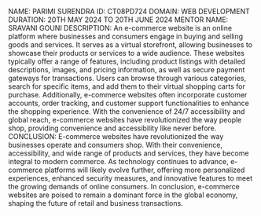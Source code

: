 NAME: PARIMI SURENDRA
ID: CT08PD724
DOMAIN: WEB DEVELOPMENT
DURATION: 20TH MAY 2024 TO 20TH JUNE 2024
MENTOR NAME: SRAVANI GOUNI
DESCRIPTION:
An e-commerce website is an online platform where businesses and consumers engage in buying and selling goods and services. It serves as a virtual storefront, allowing businesses to showcase their products or services to a wide audience. These websites typically offer a range of features, including product listings with detailed descriptions, images, and pricing information, as well as secure payment gateways for transactions. Users can browse through various categories, search for specific items, and add them to their virtual shopping carts for purchase. Additionally, e-commerce websites often incorporate customer accounts, order tracking, and customer support functionalities to enhance the shopping experience. With the convenience of 24/7 accessibility and global reach, e-commerce websites have revolutionized the way people shop, providing convenience and accessibility like never before.
CONCLUSION:
E-commerce websites have revolutionized the way businesses operate and consumers shop. With their convenience, accessibility, and wide range of products and services, they have become integral to modern commerce. As technology continues to advance, e-commerce platforms will likely evolve further, offering more personalized experiences, enhanced security measures, and innovative features to meet the growing demands of online consumers. In conclusion, e-commerce websites are poised to remain a dominant force in the global economy, shaping the future of retail and business transactions.
